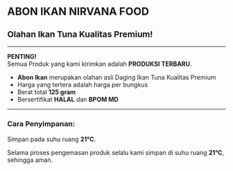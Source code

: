 <h1 style="font-size: 1.5rem; font-weight: bold;">ABON IKAN NIRVANA FOOD</h1>

<h2 style="font-size: 1.2rem; font-weight: bold;">Olahan Ikan Tuna Kualitas Premium!</h2>

---

**PENTING!**  
Semua Produk yang kami kirimkan adalah **PRODUKSI TERBARU**.

- **Abon Ikan** merupakan olahan asli Daging Ikan Tuna Kualitas Premium
- Harga yang tertera adalah harga per bungkus
- Berat total **125 gram**
- Bersertifikat **HALAL** dan **BPOM MD**

---

### Cara Penyimpanan:

Simpan pada suhu ruang **21°C**.

Selama proses pengemasan produk selalu kami simpan di suhu ruang **21°C**, sehingga aman.
